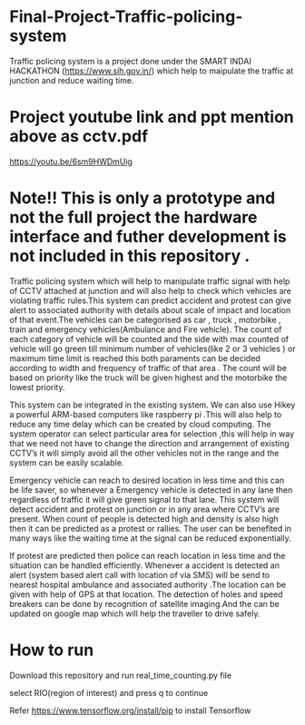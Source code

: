 # Final-Project-Traffic-policing-system
Traffic policing system is a project done under the SMART INDAI HACKATHON (https://www.sih.gov.in/) which help to maipulate the traffic at junction and reduce waiting time.

# Project youtube link and  ppt mention above as cctv.pdf
https://youtu.be/6sm9HWDmUig

# Note!! This is only a prototype and not the full project the hardware interface and futher development is not included in this repository .

Traffic policing system which will help to manipulate traffic signal with help of CCTV attached at junction and will also help to check which vehicles are violating traffic rules.This system can predict accident and protest can give alert to associated authority with details about scale of impact and location of that event.The vehicles can be categorised as car , truck , motorbike , train and emergency vehicles(Ambulance and Fire vehicle). The count of each category of vehicle will be counted and the side with max counted of vehicle will go green till minimum number of vehicles(like 2 or 3 vehicles ) or maximum time limit is reached this both paraments can be decided according to width and frequency of traffic of that area . The count will be based on priority like the truck will be given highest and the motorbike the lowest priority. 

This system can be integrated in the existing system. We can also use Hikey a powerful ARM-based computers like raspberry pi .This will also help to reduce any time delay which can be created by cloud computing. The system operator can select particular area for selection ,this will help in way that we need not have to change the direction and arrangement of existing CCTV’s it will simply avoid all the other vehicles not in the range and the system can be easily scalable. 

Emergency vehicle can reach to desired location in less time and this can be life saver, so whenever a Emergency vehicle is detected in any lane then regardless of traffic it will give green signal to that lane. This system will detect accident and protest on junction or in any area where CCTV’s are present. When count of people is detected high and density is also high then it can be predicted as a protest or rallies. The user can be benefited in many ways like the waiting time at the signal can be reduced exponentially. 

If protest are predicted then police can reach location in less time and the situation can be handled efficiently. Whenever a accident is detected an alert (system based alert call with location of via SMS) will be send to nearest hospital ambulance and associated authority .The location can be given with help of GPS at that location. The detection of holes and speed breakers can be done by recognition of satellite imaging.And the can be updated on google map which will help the traveller to drive safely.


# How to run

Download this repository and run real_time_counting.py file

select RIO(region of interest) and press q to continue 

Refer https://www.tensorflow.org/install/pip to install Tensorflow 
